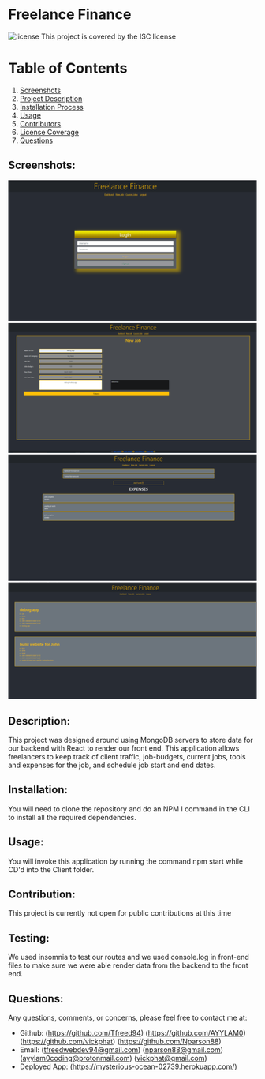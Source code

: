 # Freelance Finance
![license](https://img.shields.io/badge/License--green?.svg) This project is covered by the ISC license
# Table of Contents
1. [Screenshots](#Screenshots) 
2. [Project Description](#description)
3. [Installation Process](#installation)
4. [Usage](#usage)
5. [Contributors](#contribution)
6. [License Coverage](#license)
7. [Questions](#questions)
## Screenshots:
![](./images/project3-4.jpg)
![](./images/project3-3.jpg)
![](./images/project3-2.jpg)
![](./images/project3-1.jpg)
## Description: 
This project was designed around using MongoDB servers to store data for our backend with React to render our front end. This application allows freelancers to keep track of client traffic, job-budgets, current jobs, tools and expenses for the job, and schedule job start and end dates.
## Installation: 
You will need to clone the repository and do an NPM I command in the CLI to install all the required dependencies.
## Usage: 
You will invoke this application by running the command npm start while CD'd into the Client folder.
## Contribution: 
This project is currently not open for public contributions at this time
## Testing: 
We used insomnia to test our routes and we used console.log in front-end files to make sure we were able render data from the backend to the front end.
## Questions: 
Any questions, comments, or concerns, please feel free to contact me at:
* Github: (https://github.com/Tfreed94)
          (https://github.com/AYYLAM0)
          (https://github.com/vickphat)
          (https://github.com/Nparson88)
* Email: (tfreedwebdev94@gmail.com)
         (nparson88@gmail.com)
         (ayylam0coding@protonmail.com)
         (vickphat@gmail.com)
* Deployed App: (https://mysterious-ocean-02739.herokuapp.com/)